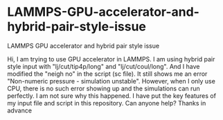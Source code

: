 # LAMMPS-GPU-accelerator-and-hybrid-pair-style-issue
LAMMPS GPU accelerator and hybrid pair style issue

Hi,
I am trying to use GPU accelerator in LAMMPS. I am using hybrid pair style input with "lj/cut/tip4p/long" and "lj/cut/coul/long". And I have modified the "neigh no" in the script (sc file). It still shows me an error "Non-numeric pressure - simulation unstable". However, when I only use CPU, there is no such error showing up and the simulations can run perfectly. I am not sure why this happened. I have put the key features of my input file and script in this repository. Can anyone help?
Thanks in advance